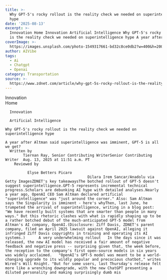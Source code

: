 ```yaml
---
title: >-
  Why GPT-5's rocky rollout is the reality check we needed on superintelligence
  hype
date: '2025-08-13'
excerpt: >-
  Innovation Home Innovation Artificial Intelligence Why GPT-5's rocky rollout
  is the reality check we needed on superintelligence hype A year after Alt...
coverImage: >-
  https://images.unsplash.com/photo-1549317661-bd32c8ce0db2?w=400&h=200&fit=crop&auto=format
author: AIVibe
tags:
  - Ai
  - Chatgpt
  - Openai
category: Transportation
source: >-
  https://www.zdnet.com/article/why-gpt-5s-rocky-rollout-is-the-reality-check-we-needed-on-superintelligence-hype/
---
```

Innovation      
      Home
    
      Innovation
    
      Artificial Intelligence
       
    Why GPT-5's rocky rollout is the reality check we needed on superintelligence hype
     
    A year after Altman said superintelligence was imminent, GPT-5 is all we get?
      Written by 
            Tiernan Ray, Senior Contributing WriterSenior Contributing Writer  Aug. 13, 2025 at 11:51 a.m. PT 
        Reviewed by
        
              Elyse Betters Picaro
                                         Dilara Irem Sancar/Anadolu via Getty ImagesZDNET's key takeawaysThe botched rollout of GPT-5 doesn't suggest superintelligence.GPT-5 represents incremental technical progress.Scholars are debunking AI hype with detailed analyses.Nearly a year ago, OpenAI CEO Sam Altman declared artificial "superintelligence" was "just around the corner." Also: Sam Altman says the Singularity is imminent - here's whyThen, last June, he trumpeted the arrival of superintelligence, writing in a blog post: "We have recently built systems that are smarter than people in many ways." But this rhetoric clashes with what is rapidly shaping up to be a rather botched debut of the much-anticipated GPT-5 model from Altman's AI company, OpenAI.(Disclosure: Ziff Davis, ZDNET's parent company, filed an April 2025 lawsuit against OpenAI, alleging it infringed Ziff Davis copyrights in training and operating its AI systems.)   	A very underwhelming rollout   In the days since it was released, the new AI model has received a fair amount of negative feedback and negative press -- surprising given that, the week before, the reception to the company's first open-source models in six years was widely acclaimed.   "OpenAI's GPT-5 model was meant to be a world-changing upgrade to its wildly popular and precocious chatbot," writes Wired's Will Knight. "But for some users, last Thursday's release felt more like a wrenching downgrade, with the new ChatGPT presenting a diluted personality and making surprisingly dumb mis
